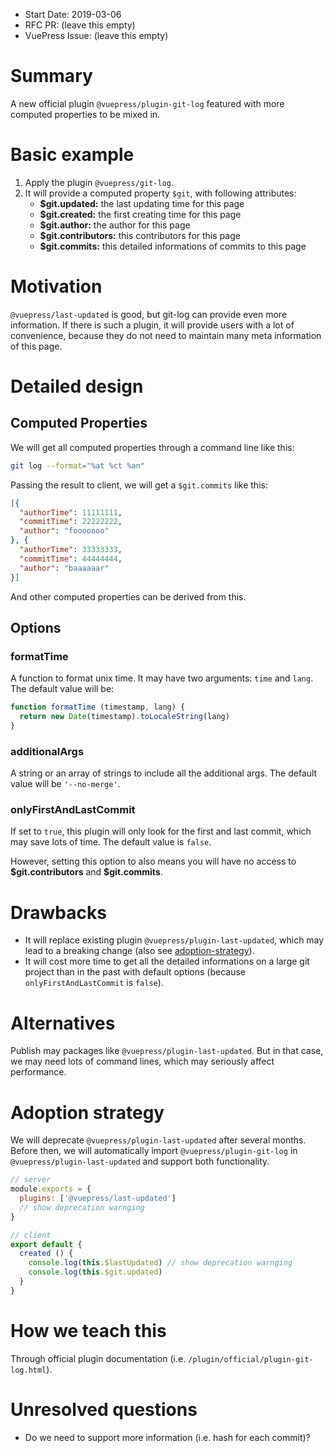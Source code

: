 - Start Date: 2019-03-06
- RFC PR: (leave this empty)
- VuePress Issue: (leave this empty)

# Summary

A new official plugin `@vuepress/plugin-git-log` featured with more computed properties to be mixed in.

# Basic example

1. Apply the plugin `@vuepress/git-log`.
2. It will provide a computed property `$git`, with following attributes:
   - **$git.updated:** the last updating time for this page
   - **$git.created:** the first creating time for this page
   - **$git.author:** the author for this page
   - **$git.contributors:** this contributors for this page
   - **$git.commits:** this detailed informations of commits to this page

# Motivation

`@vuepress/last-updated` is good, but git-log can provide even more information. If there is such a plugin, it will provide users with a lot of convenience, because they do not need to maintain many meta information of this page.

# Detailed design

## Computed Properties

We will get all computed properties through a command line like this:

```bash
git log --format="%at %ct %an"
```

Passing the result to client, we will get a `$git.commits` like this:

```json
[{
  "authorTime": 11111111,
  "commitTime": 22222222,
  "author": "fooooooo"
}, {
  "authorTime": 33333333,
  "commitTime": 44444444,
  "author": "baaaaaar"
}]
```

And other computed properties can be derived from this.

## Options

### formatTime

A function to format unix time. It may have two arguments: `time` and `lang`. The default value will be:

```js
function formatTime (timestamp, lang) {
  return new Date(timestamp).toLocaleString(lang)
}
```

### additionalArgs

A string or an array of strings to include all the additional args. The default value will be `'--no-merge'`.

### onlyFirstAndLastCommit

If set to `true`, this plugin will only look for the first and last commit, which may save lots of time. The default value is `false`.

However, setting this option to also means you will have no access to **\$git.contributors** and **$git.commits**.

# Drawbacks

- It will replace existing plugin `@vuepress/plugin-last-updated`, which may lead to a breaking change (also see [adoption-strategy](#adoption-strategy)).
- It will cost more time to get all the detailed informations on a large git project than in the past with default options (because `onlyFirstAndLastCommit` is `false`).

# Alternatives

Publish may packages like `@vuepress/plugin-last-updated`. But in that case, we may need lots of command lines, which may seriously affect performance.

# Adoption strategy

We will deprecate `@vuepress/plugin-last-updated` after several months. Before then, we will automatically import `@vuepress/plugin-git-log` in `@vuepress/plugin-last-updated` and support both functionality.

```js
// server
module.exports = {
  plugins: ['@vuepress/last-updated']
  // show deprecation warnging
}
```
```js
// client
export default {
  created () {
    console.log(this.$lastUpdated) // show deprecation warnging
    console.log(this.$git.updated)
  }
}
```

# How we teach this

Through official plugin documentation (i.e. `/plugin/official/plugin-git-log.html`).

# Unresolved questions

- Do we need to support more information (i.e. hash for each commit)?

